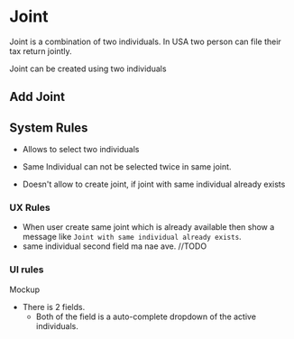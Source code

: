 # Joint

Joint is a combination of two individuals. In USA two person can file their tax return jointly.

Joint can be created using two individuals

## Add Joint

## System Rules

- Allows to select two individuals

- Same Individual can not be selected twice in same joint.

- Doesn't allow to create joint, if joint with same individual already exists

### UX Rules

- When user create same joint which is already available then show a message like `Joint with same individual already exists`.
- same individual second field ma nae ave. //TODO 

###  UI rules

Mockup

- There is 2 fields. 
  - Both of the field is a auto-complete dropdown of the active individuals.